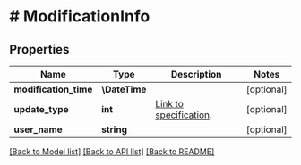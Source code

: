 # # ModificationInfo

## Properties

Name | Type | Description | Notes
------------ | ------------- | ------------- | -------------
**modification_time** | **\DateTime** |  | [optional]
**update_type** | **int** | [Link to specification](https://reference.opcfoundation.org/v105/Core/docs/Part11/6.7). | [optional]
**user_name** | **string** |  | [optional]

[[Back to Model list]](../../README.md#models) [[Back to API list]](../../README.md#endpoints) [[Back to README]](../../README.md)

